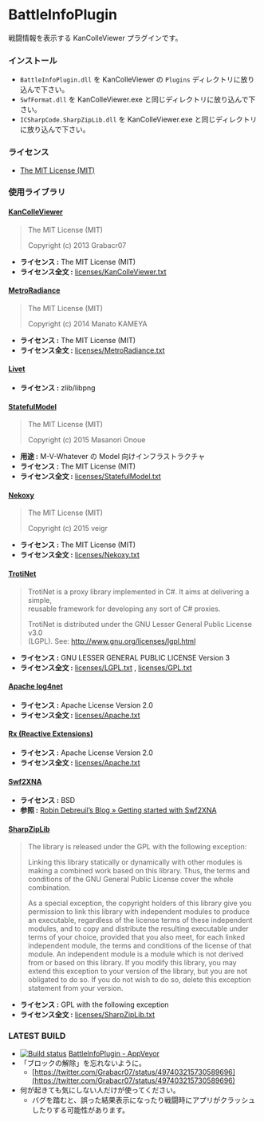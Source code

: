 # BattleInfoPlugin

戦闘情報を表示する KanColleViewer プラグインです。


### インストール

* `BattleInfoPlugin.dll` を KanColleViewer の `Plugins` ディレクトリに放り込んで下さい。
* `SwfFormat.dll` を KanColleViewer.exe と同じディレクトリに放り込んで下さい。
* `ICSharpCode.SharpZipLib.dll` を KanColleViewer.exe と同じディレクトリに放り込んで下さい。


### ライセンス

* [The MIT License (MIT)](LICENSE)


### 使用ライブラリ

#### [KanColleViewer](https://github.com/Grabacr07/KanColleViewer)

> The MIT License (MIT)
> 
> Copyright (c) 2013 Grabacr07

* **ライセンス :** The MIT License (MIT)
* **ライセンス全文 :** [licenses/KanColleViewer.txt](licenses/KanColleViewer.txt)

#### [MetroRadiance](https://github.com/Grabacr07/MetroRadiance)

> The MIT License (MIT)
> 
> Copyright (c) 2014 Manato KAMEYA

* **ライセンス :** The MIT License (MIT)
* **ライセンス全文 :** [licenses/MetroRadiance.txt](licenses/MetroRadiance.txt)

#### [Livet](http://ugaya40.hateblo.jp/entry/Livet)

* **ライセンス :** zlib/libpng

#### [StatefulModel](http://ugaya40.hateblo.jp/entry/StatefulModel)

> The MIT License (MIT)
>
> Copyright (c) 2015 Masanori Onoue

* **用途 :** M-V-Whatever の Model 向けインフラストラクチャ
* **ライセンス :** The MIT License (MIT)
* **ライセンス全文 :** [licenses/StatefulModel.txt](licenses/StatefulModel.txt)

#### [Nekoxy](https://github.com/veigr/Nekoxy)

> The MIT License (MIT)
> 
> Copyright (c) 2015 veigr

* **ライセンス :** The MIT License (MIT)
* **ライセンス全文 :** [licenses/Nekoxy.txt](licenses/Nekoxy.txt)

#### [TrotiNet](https://github.com/krys-g/TrotiNet)

> TrotiNet is a proxy library implemented in C#. It aims at delivering a simple,  
> reusable framework for developing any sort of C# proxies.
> 
> TrotiNet is distributed under the GNU Lesser General Public License v3.0  
> (LGPL). See: http://www.gnu.org/licenses/lgpl.html

* **ライセンス :** GNU LESSER GENERAL PUBLIC LICENSE Version 3
* **ライセンス全文 :** [licenses/LGPL.txt](licenses/LGPL.txt) , [licenses/GPL.txt](licenses/GPL.txt)

#### [Apache log4net](https://logging.apache.org/log4net/)

* **ライセンス :** Apache License Version 2.0
* **ライセンス全文 :** [licenses/Apache.txt](licenses/Apache.txt)

#### [Rx (Reactive Extensions)](https://rx.codeplex.com/)

* **ライセンス :** Apache License Version 2.0
* **ライセンス全文 :** [licenses/Apache.txt](licenses/Apache.txt)

#### [Swf2XNA](https://github.com/debreuil/Swf2XNA)

* **ライセンス :** BSD
* **参照 :** [Robin Debreuil’s Blog » Getting started with Swf2XNA](http://blog.debreuil.com/?p=152)

#### [SharpZipLib](https://icsharpcode.github.io/SharpZipLib/)

> The library is released under the GPL with the following exception:
> 
> Linking this library statically or dynamically with other modules is making a combined work based on this library. Thus, the terms and conditions of the GNU General Public License cover the whole combination.
> 
> As a special exception, the copyright holders of this library give you permission to link this library with independent modules to produce an executable, regardless of the license terms of these independent modules, and to copy and distribute the resulting executable under terms of your choice, provided that you also meet, for each linked independent module, the terms and conditions of the license of that module. An independent module is a module which is not derived from or based on this library. If you modify this library, you may extend this exception to your version of the library, but you are not obligated to do so. If you do not wish to do so, delete this exception statement from your version.

* **ライセンス :** GPL with the following exception
* **ライセンス全文 :** [licenses/SharpZipLib.txt](licenses/SharpZipLib.txt)


### LATEST BUILD

* [![Build status](https://ci.appveyor.com/api/projects/status/wqd7o4u10lvqfsbj?svg=true)](https://ci.appveyor.com/project/veigr/battleinfoplugin/build/artifacts) [BattleInfoPlugin - AppVeyor](https://ci.appveyor.com/project/veigr/battleinfoplugin/build/artifacts)
* 「ブロックの解除」を忘れないように。
    * [https://twitter.com/Grabacr07/status/497403215730589696](https://twitter.com/Grabacr07/status/497403215730589696)
* 何が起きても気にしない人だけが使ってください。
    * バグを踏むと、誤った結果表示になったり戦闘時にアプリがクラッシュしたりする可能性があります。
